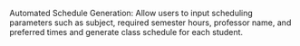  Automated Schedule Generation: Allow users to input scheduling 
parameters such as subject, required semester hours, professor name, and 
preferred times and generate class schedule for each student.
